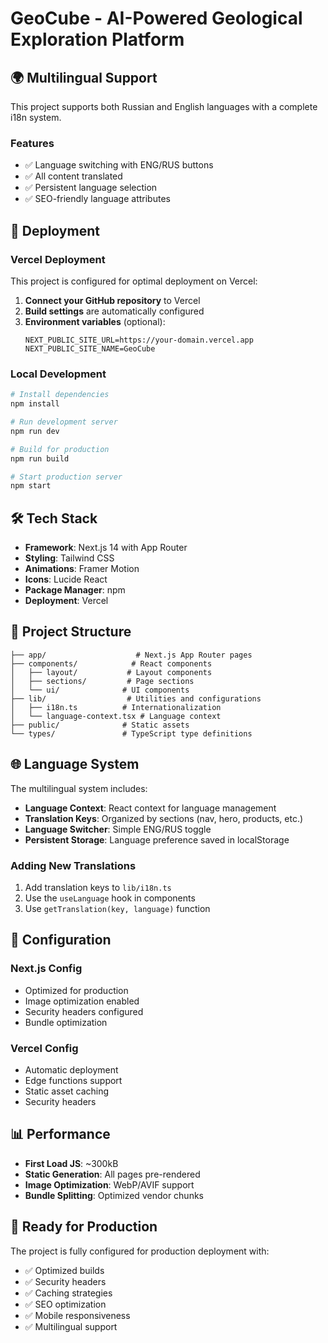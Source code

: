 # GeoCube - AI-Powered Geological Exploration Platform

## 🌍 Multilingual Support

This project supports both Russian and English languages with a complete i18n system.

### Features
- ✅ Language switching with ENG/RUS buttons
- ✅ All content translated
- ✅ Persistent language selection
- ✅ SEO-friendly language attributes

## 🚀 Deployment

### Vercel Deployment

This project is configured for optimal deployment on Vercel:

1. **Connect your GitHub repository** to Vercel
2. **Build settings** are automatically configured
3. **Environment variables** (optional):
   ```
   NEXT_PUBLIC_SITE_URL=https://your-domain.vercel.app
   NEXT_PUBLIC_SITE_NAME=GeoCube
   ```

### Local Development

```bash
# Install dependencies
npm install

# Run development server
npm run dev

# Build for production
npm run build

# Start production server
npm start
```

## 🛠 Tech Stack

- **Framework**: Next.js 14 with App Router
- **Styling**: Tailwind CSS
- **Animations**: Framer Motion
- **Icons**: Lucide React
- **Package Manager**: npm
- **Deployment**: Vercel

## 📁 Project Structure

```
├── app/                    # Next.js App Router pages
├── components/            # React components
│   ├── layout/           # Layout components
│   ├── sections/         # Page sections
│   └── ui/              # UI components
├── lib/                  # Utilities and configurations
│   ├── i18n.ts          # Internationalization
│   └── language-context.tsx # Language context
├── public/              # Static assets
└── types/               # TypeScript type definitions
```

## 🌐 Language System

The multilingual system includes:

- **Language Context**: React context for language management
- **Translation Keys**: Organized by sections (nav, hero, products, etc.)
- **Language Switcher**: Simple ENG/RUS toggle
- **Persistent Storage**: Language preference saved in localStorage

### Adding New Translations

1. Add translation keys to `lib/i18n.ts`
2. Use the `useLanguage` hook in components
3. Use `getTranslation(key, language)` function

## 🔧 Configuration

### Next.js Config
- Optimized for production
- Image optimization enabled
- Security headers configured
- Bundle optimization

### Vercel Config
- Automatic deployment
- Edge functions support
- Static asset caching
- Security headers

## 📊 Performance

- **First Load JS**: ~300kB
- **Static Generation**: All pages pre-rendered
- **Image Optimization**: WebP/AVIF support
- **Bundle Splitting**: Optimized vendor chunks

## 🚀 Ready for Production

The project is fully configured for production deployment with:
- ✅ Optimized builds
- ✅ Security headers
- ✅ Caching strategies
- ✅ SEO optimization
- ✅ Mobile responsiveness
- ✅ Multilingual support
